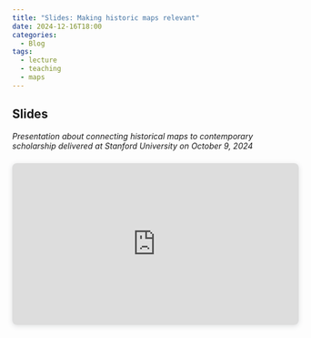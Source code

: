 ```yaml
---
title: "Slides: Making historic maps relevant"
date: 2024-12-16T18:00
categories:
  - Blog
tags:
  - lecture
  - teaching
  - maps
---
```

## Slides
*Presentation about connecting historical maps to contemporary scholarship delivered at Stanford University on October 9, 2024*

<div style="position: relative; width: 100%; height: 0; padding-top: 56.2500%;
 padding-bottom: 0; box-shadow: 0 2px 8px 0 rgba(63,69,81,0.16); margin-top: 1.6em; margin-bottom: 0.9em; overflow: hidden;
 border-radius: 8px; will-change: transform;">

<iframe loading="lazy" style="position: absolute; width: 100%; height: 100%; top: 0; left: 0; border: none; padding: 0;margin: 0;"
    src="https://www.canva.com/design/DAGS7hQmpcw/P7vR2t66tWGRUdvNr0AL0Q/view?embed" allowfullscreen="allowfullscreen" allow="fullscreen">

</iframe>
</div>


